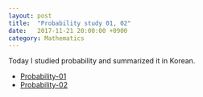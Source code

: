```yaml
---
layout: post
title:  "Probability study 01, 02"
date:   2017-11-21 20:00:00 +0900
category: Mathematics
---
```



Today I studied probability and summarized it in Korean.

- [Probability-01](https://github.com/trilliwon/blog/blob/master/_pdf/Probability-01.pdf)
- [Probability-02](https://github.com/trilliwon/blog/blob/master/_pdf/Probability-02.pdf)
